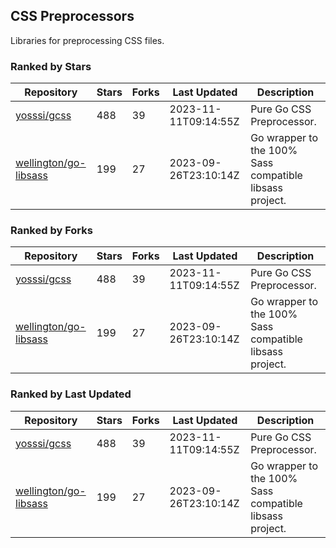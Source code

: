 ## CSS Preprocessors

Libraries for preprocessing CSS files.

### Ranked by Stars

| Repository | Stars | Forks | Last Updated | Description | 
|------------|-------|-------|--------------|-------------|
| [yosssi/gcss](https://github.com/yosssi/gcss) | 488 | 39 | 2023-11-11T09:14:55Z |  Pure Go CSS Preprocessor. |
| [wellington/go-libsass](https://github.com/wellington/go-libsass) | 199 | 27 | 2023-09-26T23:10:14Z |  Go wrapper to the 100% Sass compatible libsass project. |

### Ranked by Forks

| Repository | Stars | Forks | Last Updated | Description | 
|------------|-------|-------|--------------|-------------|
| [yosssi/gcss](https://github.com/yosssi/gcss) | 488 | 39 | 2023-11-11T09:14:55Z |  Pure Go CSS Preprocessor. |
| [wellington/go-libsass](https://github.com/wellington/go-libsass) | 199 | 27 | 2023-09-26T23:10:14Z |  Go wrapper to the 100% Sass compatible libsass project. |

### Ranked by Last Updated

| Repository | Stars | Forks | Last Updated | Description | 
|------------|-------|-------|--------------|-------------|
| [yosssi/gcss](https://github.com/yosssi/gcss) | 488 | 39 | 2023-11-11T09:14:55Z |  Pure Go CSS Preprocessor. |
| [wellington/go-libsass](https://github.com/wellington/go-libsass) | 199 | 27 | 2023-09-26T23:10:14Z |  Go wrapper to the 100% Sass compatible libsass project. |

